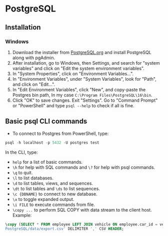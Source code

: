 # PostgreSQL

## Installation

### Windows

1. Download the installer from [PostgreSQL.org](https://www.enterprisedb.com/downloads/postgres-postgresql-downloads) and install PostgreSQL along with pgAdmin.
2. After installation, go to Windows, then Settings, and search for "system variables" and click on "Edit the system environment variables".
3. In "System Properties", click on "Environment Variables...".
4. In "Environment Variables", under "System Variables", look for "Path", and click on "Edit...".
5. In "Edit Environment Variables", click "New", and copy-paste the Postgres bin path, In my case `C:\Program Files\PostgreSQL\16\bin`.
6. Click "OK" to save changes. Exit "Settings". Go to "Command Prompt" or "PowerShell" and type `psql --help` to check if all is fine.

## Basic psql CLI commands

- To connect to Postgres from PowerShell, type:

```powershell
psql -h localhost -p 5432 -U postgres test
```

In the CLI, type:

- `help` for a list of basic commands.
- `\h` for help with SQL commands and `\?` for help with psql commands.
- `\q` to quit.
- `\l` to list databases.
- `\d` to list tables, views, and sequences.
- `\dt` to list tables and `\ds` to list sequences.
- `\c {DBNAME}` to connect to new database.
- `\x` to toggle expanded output.
- `\i FILE` to execute commands from file.
- `\copy ...` to perform SQL COPY with data stream to the client host. Example:

```sql
\copy (SELECT * FROM employee LEFT JOIN vehicle ON employee.car_id = vehicle.id) TO '/Users/user/Desktop/MOOCs/
PostgreSQL/data/export.csv' DELIMITER ',' CSV HEADER;
```
